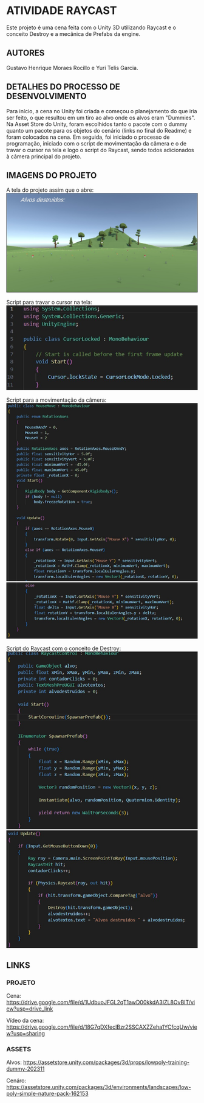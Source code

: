 # ATIVIDADE RAYCAST
Este projeto é uma cena feita com o Unity 3D utilizando Raycast e o conceito Destroy e a mecânica de Prefabs da engine.

## AUTORES
Gustavo Henrique Moraes Rocillo e Yuri Telis Garcia.

## DETALHES DO PROCESSO DE DESENVOLVIMENTO
Para início, a cena no Unity foi criada e começou o planejamento do que iria ser feito, o que resultou em um tiro ao alvo onde os alvos eram "Dummies". Na Asset Store do Unity, foram escolhidos tanto o pacote com o dummy quanto um pacote para os objetos do cenário (links no final do Readme) e foram colocados na cena.
Em seguida, foi iniciado o processo de programação, iniciado com o script de movimentação da câmera e o de travar o cursor na tela e logo o script do Raycast, sendo todos adicionados à câmera principal do projeto.

## IMAGENS DO PROJETO
A tela do projeto assim que o abre:
<br> <img src="img/tela inicial.jpg">

Script para travar o cursor na tela:
<br> <img src="img/script cursor.jpg">

Script para a movimentação da câmera:
<br> <img src="img/script cam 1.jpg">
<img src="img/script cam 2.jpg">

Script do Raycast com o conceito de Destroy:
<br> <img src="img/script raycast 1.jpg">
<img src="img/script raycast 2.jpg">

## LINKS
### PROJETO
Cena: https://drive.google.com/file/d/1UdbuoJFGL2qT1awD00kkdA3IZL8OvBIT/view?usp=drive_link

Vídeo da cena: https://drive.google.com/file/d/18G7qDXfeclBzr2SSCAXZZeha1YCfcqUw/view?usp=sharing

### ASSETS
Alvos: https://assetstore.unity.com/packages/3d/props/lowpoly-training-dummy-202311

Cenáro: https://assetstore.unity.com/packages/3d/environments/landscapes/low-poly-simple-nature-pack-162153